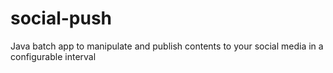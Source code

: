 social-push
===========

Java batch app to manipulate and publish contents to your social media in a configurable interval
